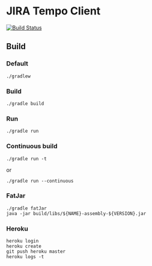 # JIRA Tempo Client

[![Build Status](https://travis-ci.com/michalkowol/jira-tempo.svg?branch=master)](https://travis-ci.com/michalkowol/jira-tempo)

## Build

### Default

```
./gradlew
```

### Build

```
./gradle build
```

### Run

```
./gradle run
```

### Continuous build

```
./gradle run -t
```

or

```
./gradle run --continuous
```

### FatJar

```
./gradle fatJar
java -jar build/libs/${NAME}-assembly-${VERSION}.jar
```

### Heroku

```
heroku login
heroku create
git push heroku master
heroku logs -t
```
